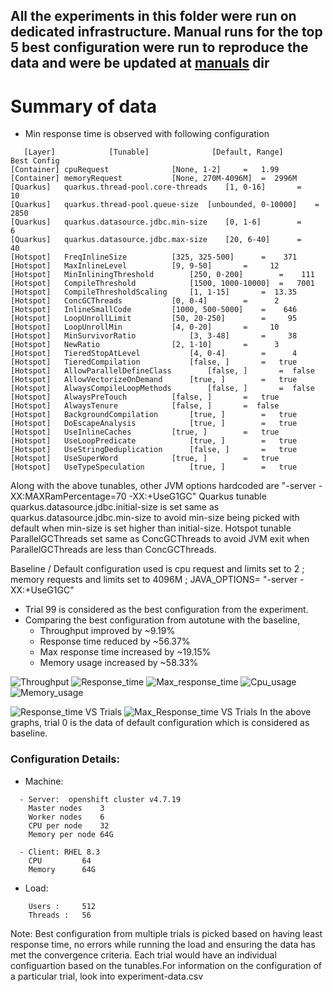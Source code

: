 ## All the experiments in this folder were run on dedicated infrastructure. Manual runs for the top 5 best configuration were run to reproduce the data and were be updated at [manuals](/manuals) dir

# Summary of data
- Min response time is observed with following configuration
```
   [Layer]            [Tunable]              [Default, Range]      Best Config
[Container] cpuRequest				[None, 1-2]		=   1.99
[Container] memoryRequest			[None, 270M-4096M]	=  2996M
[Quarkus]   quarkus.thread-pool.core-threads	[1, 0-16]		=     10
[Quarkus]   quarkus.thread-pool.queue-size	[unbounded, 0-10000]	=   2850
[Quarkus]   quarkus.datasource.jdbc.min-size	[0, 1-6]		=      6
[Quarkus]   quarkus.datasource.jdbc.max-size	[20, 6-40]		=     40
[Hotspot]   FreqInlineSize			[325, 325-500]		=    371
[Hotspot]   MaxInlineLevel			[9, 9-50]		=     12
[Hotspot]   MinInliningThreshold		[250, 0-200]		=    111
[Hotspot]   CompileThreshold			[1500, 1000-10000]	=   7001
[Hotspot]   CompileThresholdScaling		[1, 1-15]		=  13.35
[Hotspot]   ConcGCThreads			[0, 0-4]		=      2
[Hotspot]   InlineSmallCode			[1000, 500-5000]	=    646
[Hotspot]   LoopUnrollLimit			[50, 20-250]		=     95
[Hotspot]   LoopUnrollMin			[4, 0-20]		=     10
[Hotspot]   MinSurvivorRatio			[3, 3-48]		=     38
[Hotspot]   NewRatio				[2, 1-10]		=      3
[Hotspot]   TieredStopAtLevel			[4, 0-4]		=      4
[Hotspot]   TieredCompilation			[false, ]		=   true
[Hotspot]   AllowParallelDefineClass		[false, ]		=  false
[Hotspot]   AllowVectorizeOnDemand		[true, ]		=   true
[Hotspot]   AlwaysCompileLoopMethods		[false, ]		=  false
[Hotspot]   AlwaysPreTouch			[false, ]		=   true
[Hotspot]   AlwaysTenure			[false, ]		=  false
[Hotspot]   BackgroundCompilation		[true, ]		=   true
[Hotspot]   DoEscapeAnalysis			[true, ]		=   true
[Hotspot]   UseInlineCaches			[true, ]		=   true
[Hotspot]   UseLoopPredicate			[true, ]		=   true
[Hotspot]   UseStringDeduplication		[false, ]		=   true
[Hotspot]   UseSuperWord			[true, ]		=   true
[Hotspot]   UseTypeSpeculation			[true, ]		=   true

```
Along with the above tunables, other JVM options hardcoded are "-server -XX:MAXRamPercentage=70 -XX:+UseG1GC"
Quarkus tunable quarkus.datasource.jdbc.initial-size is set same as quarkus.datasource.jdbc.min-size to avoid min-size being picked with default when min-size is set higher than initial-size.
Hotspot tunable ParallelGCThreads set same as ConcGCThreads to avoid JVM exit when ParallelGCThreads are less than ConcGCThreads.

Baseline / Default configuration used is cpu request and limits set to 2 ; memory requests and limits set to 4096M ; JAVA_OPTIONS= "-server -XX:+UseG1GC"

- Trial 99 is considered as the best configuration from the experiment.
- Comparing the best configuration from autotune with the baseline, 
	- Throughput improved by ~9.19% 
	- Response time reduced by ~56.37%
	- Max response time increased by ~19.15%
	- Memory usage increased by ~58.33%

![Throughput](https://user-images.githubusercontent.com/17760990/136068973-02a00b0a-2f77-4852-8db7-36233ad0b048.png)
![Response_time](https://user-images.githubusercontent.com/17760990/136068987-45242d37-28c3-414b-9687-95a8dcbe8284.png)
![Max_response_time](https://user-images.githubusercontent.com/17760990/139278129-b1ca4be8-9dd9-4c19-bd38-f82158fa325d.png)
![Cpu_usage](https://user-images.githubusercontent.com/17760990/136069011-182dc00e-3ed9-49ce-994f-d49650dd25c9.png)
![Memory_usage](https://user-images.githubusercontent.com/17760990/136069022-aca0da8a-ff7d-4660-92ff-e1cad22ddd0f.png)

![Response_time VS Trials](https://user-images.githubusercontent.com/17760990/139203111-86b3ef92-b63f-44aa-93d4-51272315c5d6.png)
![Max_Response_time VS Trials](https://user-images.githubusercontent.com/17760990/139203143-ecc942ac-d723-4ea1-8678-100403e182ac.png)
In the above graphs, trial 0 is the data of default configuration which is considered as baseline.

### Configuration Details:
- Machine: 
```
  - Server:  openshift cluster v4.7.19
    Master nodes	3
    Worker nodes	6
    CPU per node	32
    Memory per node	64G

  - Client: RHEL 8.3
    CPU  		64
    Memory 		64G  
```
- Load: 
```
 	Users :		512
	Threads :	56
```

Note: Best configuration from multiple trials is picked based on having least response time, no errors while running the load and ensuring the data has met the convergence criteria.
Each trial would have an individual configuartion based on the tunables.For information on the configuration of a particular trial, look into experiment-data.csv
